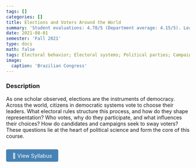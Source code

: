 ```yaml
---
tags: []
categories: []
title: Elections and Voters Around the World
summary: 'Student evaluations: 4.78/5 (Department average: 4.15/5). Lead instructor: Elizabeth Zechmeister'
date: 2021-08-01
semester: 'Fall 2021'
type: docs
math: false
tags: Electoral behavior; Electoral systems; Political parties; Campaigns
image:
  caption: 'Brazilian Congress'
---
```


### Description

As one scholar observed, elections are the instruments of democracy. Across the world, citizens in democratic systems vote to choose their leaders. What electoral rules structure this process, and how do they shape representation? Who votes, why do they participate, and what influences their choices? How do candidates and campaigns seek to sway voters? These questions lie at the heart of political science and form the core of this course.

<a href="https://drive.google.com/file/d/1jpWlfb-3gOrggDXhDmU3BU8IOIo-IozN/view?usp=sharing" target="_blank" style="display:inline-block; margin-top:1em; padding:0.6em 1.2em; font-size:0.9rem; color:white; background-color:#4682b4; border-radius:4px; text-decoration:none;">
📄 View Syllabus
</a>